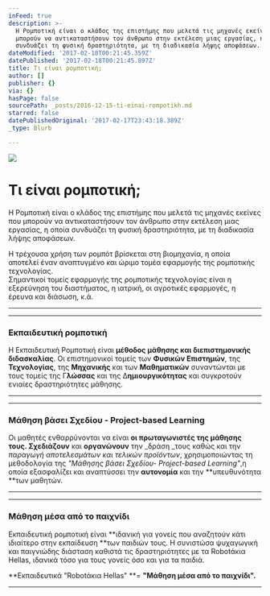 ```yaml
---
inFeed: true
description: >-
  Η Ρομποτική είναι ο κλάδος της επιστήμης που μελετά τις μηχανές εκείνες που
  μπορούν να αντικαταστήσουν τον άνθρωπο στην εκτέλεση μιας εργασίας, η οποία
  συνδυάζει τη φυσική δραστηριότητα, με τη διαδικασία λήψης αποφάσεων.
dateModified: '2017-02-18T00:21:45.359Z'
datePublished: '2017-02-18T00:21:45.897Z'
title: Τι είναι ρομποτική;
author: []
publisher: {}
via: {}
hasPage: false
sourcePath: _posts/2016-12-15-ti-einai-rompotikh.md
starred: false
datePublishedOriginal: '2017-02-17T23:43:18.389Z'
_type: Blurb

---
```

![](https://the-grid-user-content.s3-us-west-2.amazonaws.com/b3890032-a18a-4d56-9e96-3552caf56db5.jpg)

# Τι είναι ρομποτική;

Η Ρομποτική είναι ο κλάδος της επιστήμης που μελετά τις μηχανές εκείνες που μπορούν να αντικαταστήσουν τον άνθρωπο στην εκτέλεση μιας εργασίας, η οποία συνδυάζει τη φυσική δραστηριότητα, με τη διαδικασία λήψης αποφάσεων.

Η τρέχουσα χρήση των ρομπότ βρίσκεται στη βιομηχανία, η οποία αποτελεί έναν αναπτυγμένο και ώριμο τομέα εφαρμογής της ρομποτικής τεχνολογίας.  
Σημαντικοί τομείς εφαρμογής της ρομποτικής τεχνολογίας είναι η εξερεύνηση του διαστήματος, η ιατρική, οι αγροτικές εφαρμογές, η έρευνα και διάσωση, κ.ά.

---

---

### Eκπαιδευτική ρομποτική

Η Εκπαιδευτική Ρομποτική είναι **μέθοδος μάθησης και διεπιστημονικής διδασκαλίας**. Οι επιστημονικοί τομείς των **Φυσικών Επιστημών**, της **Τεχνολογίας**, της **Μηχανικής** και των **Μαθηματικών** συναντώνται με τους τομείς της Γ**λώσσας** και της Δ**ημιουργικότητας** και συγκροτούν ενιαίες δραστηριότητες μάθησης.

---

---

### Μάθηση βάσει Σχεδίου - Project-based Learning

Οι μαθητές ενθαρρύνονται να είναι **οι πρωταγωνιστές της μάθησης τους. Σχεδιάζουν** και **οργανώνουν** την _δράση _τους καθώς και την _παραγωγή αποτελεσμάτων και τελικών προϊόντων_, χρησιμοποιώντας τη μεθοδολογία της _"Μάθησης βάσει Σχεδίου- Project-based Learning"_,η οποία εξασφαλίζει και αναπτύσσει την **αυτονομία** και την **υπευθυνότητα **των μαθητών.

---

---

### Μάθηση μέσα από το παιχνίδι

Εκπαιδευτική ρομποτική είναι **ιδανική για γονείς που αναζητούν κάτι ιδιαίτερο στην εκπαίδευση **των παιδιών τους. Η συνιστώσα ψυχαγωγική και παιγνιώδης διάσταση καθιστά τις δραστηριότητες με τα Robotάκια Hellas, ιδανικά τόσο για τους γονείς όσο και για τα παιδιά.

**Εκπαιδευτικά "Robotάκια Hellas" **= **"Μάθηση μέσα από το παιχνίδι".**

---